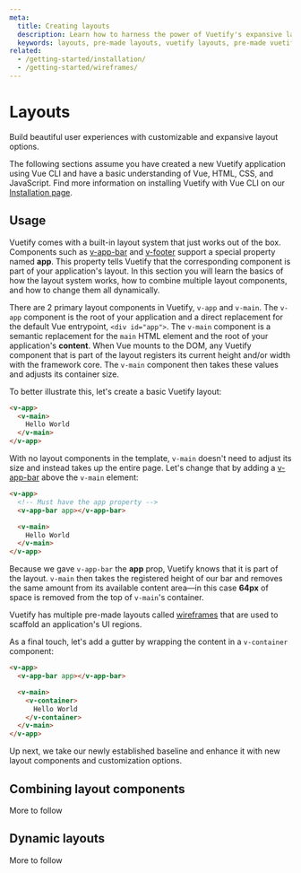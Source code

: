 ```yaml
---
meta:
  title: Creating layouts
  description: Learn how to harness the power of Vuetify's expansive layout system with our step by step guide
  keywords: layouts, pre-made layouts, vuetify layouts, pre-made vuetify layouts, vue layouts, material layouts, material design layouts
related:
  - /getting-started/installation/
  - /getting-started/wireframes/
---
```



# Layouts

Build beautiful user experiences with customizable and expansive layout options.

<alert type="warning">

  The following sections assume you have created a new Vuetify application using Vue CLI and have a basic understanding of Vue, HTML, CSS, and JavaScript. Find more information on installing Vuetify with Vue CLI on our [Installation page](/getting-started/installation/#vue-cli-install).

</alert>

## Usage

Vuetify comes with a built-in layout system that just works out of the box. Components such as [v-app-bar](/components/app-bars/) and [v-footer](/components/footer/) support a special property named **app**. This property tells Vuetify that the corresponding component is part of your application's layout. In this section you will learn the basics of how the layout system works, how to combine multiple layout components, and how to change them all dynamically.

There are 2 primary layout components in Vuetify, `v-app` and `v-main`. The `v-app` component is the root of your application and a direct replacement for the default Vue entrypoint, `<div id="app">`. The `v-main` component is a semantic replacement for the `main` HTML element and the root of your application's __content__. When Vue mounts to the DOM, any Vuetify component that is part of the layout registers its current height and/or width with the framework core. The `v-main` component then takes these values and adjusts its container size.

To better illustrate this, let's create a basic Vuetify layout:

```html
<v-app>
  <v-main>
    Hello World
  </v-main>
</v-app>
```

With no layout components in the template, `v-main` doesn't need to adjust its size and instead takes up the entire page. Let's change that by adding a [v-app-bar](/components/app-bars/) above the `v-main` element:

```html
<v-app>
  <!-- Must have the app property -->
  <v-app-bar app></v-app-bar>

  <v-main>
    Hello World
  </v-main>
</v-app>
```

Because we gave `v-app-bar` the **app** prop, Vuetify knows that it is part of the layout. `v-main` then takes the registered height of our bar and removes the same amount from its available content area—in this case **64px** of space is removed from the top of `v-main`'s container.

<alert type="info">

  Vuetify has multiple pre-made layouts called [wireframes](/getting-started/wireframes/) that are used to scaffold an application's UI regions.

</alert>

As a final touch, let's add a gutter by wrapping the content in a `v-container` component:

```html
<v-app>
  <v-app-bar app></v-app-bar>

  <v-main>
    <v-container>
      Hello World
    </v-container>
  </v-main>
</v-app>
```

Up next, we take our newly established baseline and enhance it with new layout components and customization options.

## Combining layout components

More to follow

## Dynamic layouts

More to follow

<backmatter />

